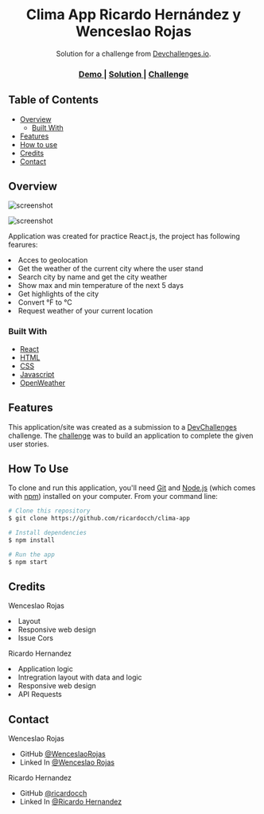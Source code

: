 <!-- Please update value in the {}  -->

<h1 align="center">Clima App Ricardo Hernández y Wenceslao Rojas</h1>

<div align="center">
   Solution for a challenge from  <a href="http://devchallenges.io" target="_blank">Devchallenges.io</a>.
</div>

<div align="center">
  <h3>
    <a href="https://{your-demo-link.your-domain}">
      Demo
    </a>
    <span> | </span>
    <a href="https://{your-url-to-the-solution}">
      Solution
    </a>
    <span> | </span>
    <a href="https://devchallenges.io/challenges/mM1UIenRhK808W8qmLWv">
      Challenge
    </a>
  </h3>
</div>

<!-- TABLE OF CONTENTS -->

## Table of Contents

- [Overview](#overview)
  - [Built With](#built-with)
- [Features](#features)
- [How to use](#how-to-use)
- [Credits](#credits)
- [Contact](#contact)

<!-- OVERVIEW -->

## Overview

![screenshot](https://clima-app-rh-wr.netlify.app/OverView/ClimaApp1.png)

![screenshot](https://clima-app-rh-wr.netlify.app/OverView/ClimaApp2.png)

Application was created for practice React.js, the project has following fearures:

<li>Acces to geolocation</li>
<li>Get the weather of the current city where the user stand</li>
<li>Search city by name and get the city weather</li>
<li>Show max and min temperature of the next 5 days</li>
<li>Get highlights of the city</li>
<li>Convert °F to °C</li>
<li>Request weather of your current location</li>

### Built With

<!-- This section should list any major frameworks that you built your project using. Here are a few examples.-->

- [React](https://reactjs.org/)
- [HTML](https://www.w3schools.com/html/)
- [CSS](https://www.w3schools.com/css/default.asp)
- [Javascript](https://www.w3schools.com/js/default.asp)
- [OpenWeather](https://www.metaweather.com/api/)




## Features

<!-- List the features of your application or follow the template. Don't share the figma file here :) -->

This application/site was created as a submission to a [DevChallenges](https://devchallenges.io/challenges) challenge. The [challenge](https://devchallenges.io/challenges/mM1UIenRhK808W8qmLWv) was to build an application to complete the given user stories.

## How To Use

<!-- Example: -->

To clone and run this application, you'll need [Git](https://git-scm.com) and [Node.js](https://nodejs.org/en/download/) (which comes with [npm](http://npmjs.com)) installed on your computer. From your command line:

```bash
# Clone this repository
$ git clone https://github.com/ricardocch/clima-app

# Install dependencies
$ npm install

# Run the app
$ npm start
```
## Credits

Wenceslao Rojas

<li>Layout</li>
<li>Responsive web design</li>
<li>Issue Cors</li>

Ricardo Hernandez

<li>Application logic</li>
<li>Intregration layout with data and logic</li>
<li>Responsive web design</li>
<li>API Requests</li>


## Contact

Wenceslao Rojas

- GitHub [@WenceslaoRojas](https://github.com/WenceslaoRojas)
- Linked In [@Wenceslao Rojas](https://www.linkedin.com/in/wenceslao-rojas-a277701aa/)

Ricardo Hernandez

- GitHub [@ricardocch](https://github.com/ricardocch)
- Linked In [@Ricardo Hernandez](https://www.linkedin.com/in/ricardo-hernandez-36429a133/)
